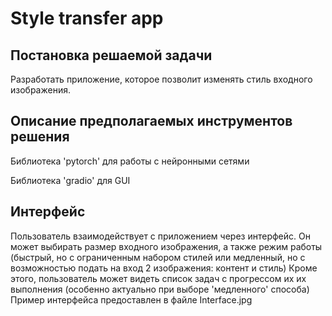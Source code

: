 # Style transfer app

## Постановка решаемой задачи

Разработать приложение, которое позволит изменять стиль входного изображения.

## Описание предполагаемых инструментов решения

Библиотека 'pytorch' для работы с нейронными сетями

Библиотека 'gradio' для GUI

## Интерфейс

Пользователь взаимодействует с приложением через интерфейс.
Он может выбирать размер входного изображения, а также режим работы (быстрый, но с ограниченным набором стилей или медленный, но с возможностью подать на вход 2 изображения: контент и стиль)
Кроме этого, пользователь может видеть список задач с прогрессом их их выполнения (особенно актуально при выборе 'медленного' способа)
Пример интерфейса предоставлен в файле Interface.jpg
